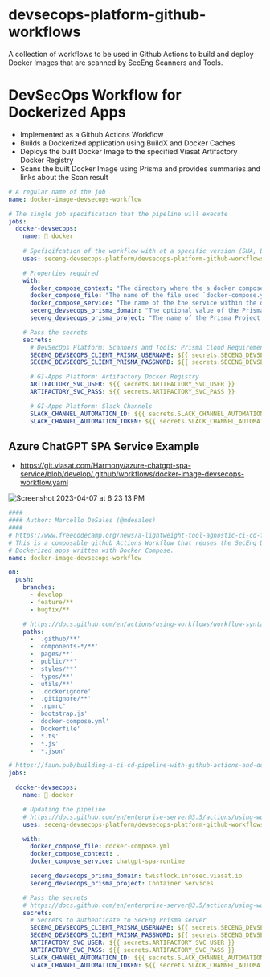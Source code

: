 # devsecops-platform-github-workflows

A collection of workflows to be used in Github Actions to build and deploy Docker Images that are scanned by SecEng Scanners and Tools.


# DevSecOps Workflow for Dockerized Apps

* Implemented as a Github Actions Workflow
* Builds a Dockerized application using BuildX and Docker Caches
* Deploys the built Docker Image to the specified Viasat Artifactory Docker Registry
* Scans the built Docker Image using Prisma  and provides summaries and links about the Scan result


```yaml
# A regular name of the job
name: docker-image-devsecops-workflow

# The single job specification that the pipeline will execute
jobs:
  docker-devsecops:
    name: 🐳 docker
 
    # Speficifcation of the workflow with at a specific version (SHA, Branch or Tag)
    uses: seceng-devsecops-platform/devsecops-platform-github-workflows/.github/workflows/docker-compose-devsecops-workflow.yaml@v0.1.0

    # Properties required
    with:
      docker_compose_context: "The directory where the a docker compose file lives for the build"
      docker_compose_file: "The name of the file used `docker-compose.yaml`"
      docker_compose_service: "The name of the the service within the docker-compose file that contains the image definition"
      seceng_devsecops_prisma_domain: "The optional value of the Prisma/Twistlock Server where to send scan results"
      seceng_devsecops_prisma_project: "The name of the Prisma Project to flow " 

    # Pass the secrets
    secrets:
      # DevSecOps Platform: Scanners and Tools: Prisma Cloud Requirements
      SECENG_DEVSECOPS_CLIENT_PRISMA_USERNAME: ${{ secrets.SECENG_DEVSECOPS_CLIENT_PRISMA_USERNAME }}
      SECENG_DEVSECOPS_CLIENT_PRISMA_PASSWORD: ${{ secrets.SECENG_DEVSECOPS_CLIENT_PRISMA_PASSWORD }}

      # GI-Apps Platform: Artifactory Docker Registry
      ARTIFACTORY_SVC_USER: ${{ secrets.ARTIFACTORY_SVC_USER }}
      ARTIFACTORY_SVC_PASS: ${{ secrets.ARTIFACTORY_SVC_PASS }}

      # GI-Apps Platform: Slack Channels
      SLACK_CHANNEL_AUTOMATION_ID: ${{ secrets.SLACK_CHANNEL_AUTOMATION_ID }}
      SLACK_CHANNEL_AUTOMATION_TOKEN: ${{ secrets.SLACK_CHANNEL_AUTOMATION_TOKEN }}
```

## Azure ChatGPT SPA Service Example

* https://git.viasat.com/Harmony/azure-chatgpt-spa-service/blob/develop/.github/workflows/docker-image-devsecops-workflow.yaml

![Screenshot 2023-04-07 at 6 23 13 PM](https://media.git.viasat.com/user/6318/files/480bbb86-5b3b-432d-bd0c-39ccf7f6d906)


```yaml
####
#### Author: Marcello DeSales (@mdesales)
####
# https://www.freecodecamp.org/news/a-lightweight-tool-agnostic-ci-cd-flow-with-github-actions/
# This is a composable github Actions Workflow that reuses the SecEng DevSecOps Platform workflow for
# Dockerized apps written with Docker Compose.
name: docker-image-devsecops-workflow

on:
  push:
    branches:
      - develop
      - feature/**
      - bugfix/**

    # https://docs.github.com/en/actions/using-workflows/workflow-syntax-for-github-actions#example-including-paths
    paths:
      - '.github/**'
      - 'components-*/**'
      - 'pages/**'
      - 'public/**'
      - 'styles/**'
      - 'types/**'
      - 'utils/**'
      - '.dockerignore'
      - '.gitignore/**'
      - '.npmrc'
      - 'bootstrap.js'
      - 'docker-compose.yml'
      - 'Dockerfile'
      - '*.ts'
      - '*.js'
      - '*.json'

# https://faun.pub/building-a-ci-cd-pipeline-with-github-actions-and-docker-part-1-a9d8709c31fb
jobs:

  docker-devsecops:
    name: 🐳 docker

    # Updating the pipeline
    # https://docs.github.com/en/enterprise-server@3.5/actions/using-workflows/reusing-workflows#passing-inputs-and-secrets-to-a-reusable-workflow
    uses: seceng-devsecops-platform/devsecops-platform-github-workflows/.github/workflows/docker-compose-devsecops-workflow.yaml@feature/support-docker-compose-devsecops-workflow

    with:
      docker_compose_file: docker-compose.yml
      docker_compose_context: .
      docker_compose_service: chatgpt-spa-runtime

      seceng_devsecops_prisma_domain: twistlock.infosec.viasat.io
      seceng_devsecops_prisma_project: Container Services

    # Pass the secrets
    # https://docs.github.com/en/enterprise-server@3.5/actions/using-workflows/reusing-workflows#passing-inputs-and-secrets-to-a-reusable-workflow
    secrets:
      # Secrets to authenticate to SecEng Prisma server
      SECENG_DEVSECOPS_CLIENT_PRISMA_USERNAME: ${{ secrets.SECENG_DEVSECOPS_CLIENT_PRISMA_USERNAME }}
      SECENG_DEVSECOPS_CLIENT_PRISMA_PASSWORD: ${{ secrets.SECENG_DEVSECOPS_CLIENT_PRISMA_PASSWORD }}
      ARTIFACTORY_SVC_USER: ${{ secrets.ARTIFACTORY_SVC_USER }}
      ARTIFACTORY_SVC_PASS: ${{ secrets.ARTIFACTORY_SVC_PASS }}
      SLACK_CHANNEL_AUTOMATION_ID: ${{ secrets.SLACK_CHANNEL_AUTOMATION_ID }}
      SLACK_CHANNEL_AUTOMATION_TOKEN: ${{ secrets.SLACK_CHANNEL_AUTOMATION_TOKEN }}
```
